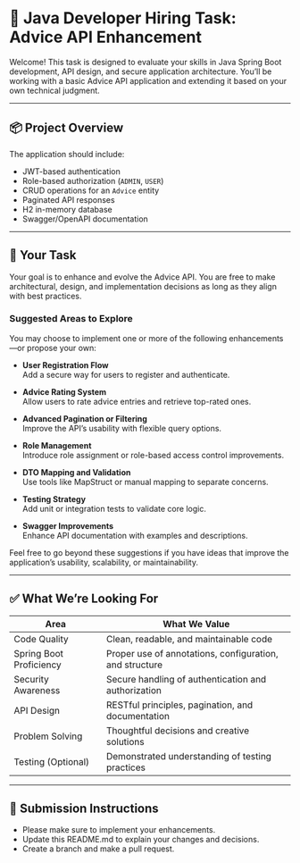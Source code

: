 # 🧪 Java Developer Hiring Task: Advice API Enhancement

Welcome! This task is designed to evaluate your skills in Java Spring Boot development, API design, and secure application architecture. You’ll be working with a basic Advice API application and extending it based on your own technical judgment.

---

## 📦 Project Overview

The application should include:

- JWT-based authentication
- Role-based authorization (`ADMIN`, `USER`)
- CRUD operations for an `Advice` entity
- Paginated API responses
- H2 in-memory database
- Swagger/OpenAPI documentation

---

## 📝 Your Task

Your goal is to enhance and evolve the Advice API. You are free to make architectural, design, and implementation decisions as long as they align with best practices.

### Suggested Areas to Explore

You may choose to implement one or more of the following enhancements—or propose your own:

- **User Registration Flow**  
  Add a secure way for users to register and authenticate.

- **Advice Rating System**  
  Allow users to rate advice entries and retrieve top-rated ones.

- **Advanced Pagination or Filtering**  
  Improve the API’s usability with flexible query options.

- **Role Management**  
  Introduce role assignment or role-based access control improvements.

- **DTO Mapping and Validation**  
  Use tools like MapStruct or manual mapping to separate concerns.

- **Testing Strategy**  
  Add unit or integration tests to validate core logic.

- **Swagger Improvements**  
  Enhance API documentation with examples and descriptions.

Feel free to go beyond these suggestions if you have ideas that improve the application’s usability, scalability, or maintainability.

---

## ✅ What We’re Looking For

| Area                     | What We Value                                             |
|--------------------------|-----------------------------------------------------------|
| Code Quality             | Clean, readable, and maintainable code                   |
| Spring Boot Proficiency  | Proper use of annotations, configuration, and structure  |
| Security Awareness       | Secure handling of authentication and authorization      |
| API Design               | RESTful principles, pagination, and documentation         |
| Problem Solving          | Thoughtful decisions and creative solutions              |
| Testing (Optional)       | Demonstrated understanding of testing practices          |

---

## 🚀 Submission Instructions

- Please make sure to implement your enhancements.
- Update this README.md to explain your changes and decisions.
- Create a branch and make a pull request.
